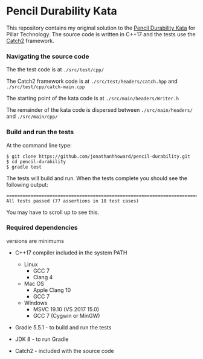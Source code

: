 # Pencil Durability Kata

This repository contains my original solution to the [Pencil Durability Kata](https://github.com/PillarTechnology/kata-pencil-durability) for Pillar Technology.
The source code is written in C++17 and the tests use the [Catch2](https://github.com/catchorg/Catch2) framework.

### Navigating the source code

The the test code is at `./src/test/cpp/`

The Catch2 framework code is at `./src/test/headers/catch.hpp` and `./src/test/cpp/catch-main.cpp`

The starting point of the kata code is at `./src/main/headers/Writer.h`

The remainder of the kata code is dispersed between `./src/main/headers/` and `./src/main/cpp/`

### Build and run the tests

At the command line type:
```
$ git clone https://github.com/jonathanhhoward/pencil-durability.git
$ cd pencil-durability
$ gradle test
```
The tests will build and run. When the tests complete you should see the following output:

```
===============================================================================
All tests passed (77 assertions in 18 test cases)
```

You may have to scroll up to see this.

### Required dependencies
versions are minimums

- C++17 compiler included in the system PATH
  - Linux
    - GCC 7
    - Clang 4
  - Mac OS
    - Apple Clang 10
    - GCC 7
  - Windows
    - MSVC 19.10 (VS 2017 15.0)
    - GCC 7 (Cygwin or MinGW)

- Gradle 5.5.1 - to build and run the tests

- JDK 8 - to run Gradle

- Catch2 - included with the source code

